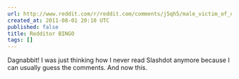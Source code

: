 ```yaml
---
url: http://www.reddit.com/r/reddit.com/comments/j5qh5/male_victim_of_domestic_violence_gets_over_7000/
created_at: 2011-08-01 20:10 UTC
published: false
title: Redditor BINGO
tags: []
---
```


Dagnabbit! I was just thinking how I never read Slashdot anymore because I can usually guess the comments. And now this.
